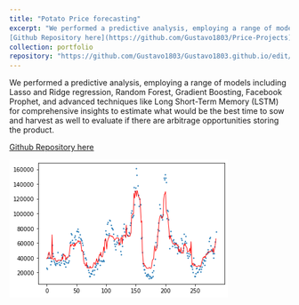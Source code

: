 ```yaml
---
title: "Potato Price forecasting"
excerpt: "We performed a predictive analysis, employing a range of models including Lasso and Ridge regression, Random Forest, Gradient Boosting, Facebook Prophet, and advanced techniques like Long Short-Term Memory (LSTM)
[Github Repository here](https://github.com/Gustavo1803/Price-Projects) ![nola](/images/price_for.png)"
collection: portfolio
repository: "https://github.com/Gustavo1803/Gustavo1803.github.io/edit/master/_portfolio/portfolio-1.md"
---
```


We performed a predictive analysis, employing a range of models including Lasso and Ridge regression, Random Forest, Gradient Boosting, Facebook Prophet, and advanced techniques like Long Short-Term Memory (LSTM) for comprehensive insights to estimate what would be the best time to sow and harvest as well to evaluate if there are arbitrage opportunities storing the product. 

[Github Repository here](https://github.com/Gustavo1803/Price-Projects)

![nola](/images/price_hist.png)

